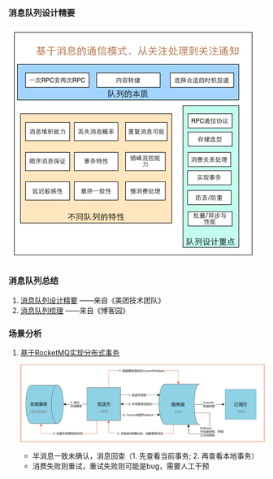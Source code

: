 ### 消息队列设计精要



![消息队列](assets/37f99e0ea64c2b99b87148ec35a3596b_1440w.png) 

### 消息队列总结

1. [消息队列设计精要](https://zhuanlan.zhihu.com/p/21649950) ——来自《美团技术团队》 
2. [消息队列梳理](https://www.cnblogs.com/qdhxhz/category/1221076.html) ——来自《博客园》 

### 场景分析

1. [基于RocketMQ实现分布式事务](https://www.cnblogs.com/qdhxhz/p/11191399.html)   

   ![img](assets/1090617-20190715204649244-1070060475.jpg) 

   - 半消息一致未确认，消息回查（1. 先查看当前事务;  2. 再查看本地事务）
   - 消费失败则重试，重试失败则可能是bug，需要人工干预

   

